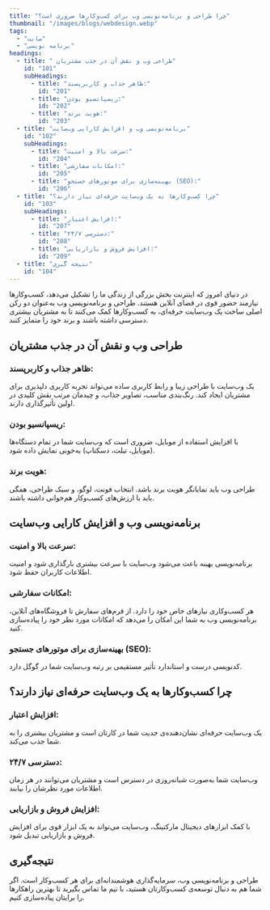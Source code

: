 ```yaml
---
title: "چرا طراحی و برنامه‌نویسی وب برای کسب‌وکارها ضروری است؟"
thumbnail: "/images/blogs/webdesign.webp"
tags:
  - "سایت"
  - "برنامه نویسی"
headings:
  - title: " طراحی وب و نقش آن در جذب مشتریان"
    id: "101"
    subHeadings:
      - title: "ظاهر جذاب و کاربرپسند:"
        id: "201"
      - title: "ریسپانسیو بودن:"
        id: "202"
      - title: "هویت برند:"
        id: "203"
  - title: "برنامه‌نویسی وب و افزایش کارایی وب‌سایت"
    id: "102"
    subHeadings:
      - title: "سرعت بالا و امنیت:"
        id: "204"
      - title: "امکانات سفارشی:"
        id: "205"
      - title: "بهینه‌سازی برای موتورهای جستجو (SEO):"
        id: "206"
  - title: "چرا کسب‌وکارها به یک وب‌سایت حرفه‌ای نیاز دارند؟"
    id: "103"
    subHeadings:
      - title: "افزایش اعتبار:"
        id: "207"
      - title: "دسترسی ۲۴/۷:"
        id: "208"
      - title: "افزایش فروش و بازاریابی:"
        id: "209"
  - title: "نتیجه گیری"
    id: "104"
---
```


<p class='text-white/80 pb-4 pt-1'>در دنیای امروز که اینترنت بخش بزرگی از زندگی ما را تشکیل می‌دهد، کسب‌وکارها نیازمند حضور قوی در فضای آنلاین هستند. طراحی و برنامه‌نویسی وب به‌عنوان دو رکن اصلی ساخت یک وب‌سایت حرفه‌ای، به کسب‌وکارها کمک می‌کنند تا به مشتریان بیشتری دسترسی داشته باشند و برند خود را متمایز کنند.

</p>

<h2 class='text-2xl font-medium py-4' id='101'>
 طراحی وب و نقش آن در جذب مشتریان
</h2>

<h3 class='text-xl font-medium' id='201'>
ظاهر جذاب و کاربرپسند:
</h3>
<p class='text-white/80 pb-4 pt-1'>
یک وب‌سایت با طراحی زیبا و رابط کاربری ساده می‌تواند تجربه کاربری دلپذیری برای مشتریان ایجاد کند. رنگ‌بندی مناسب، تصاویر جذاب، و چیدمان مرتب نقش کلیدی در اولین تأثیرگذاری دارند.
</p>
<h3 class='text-xl font-medium' id='202'>
ریسپانسیو بودن:

</h3>
<p class='text-white/80 pb-4 pt-1'>
با افزایش استفاده از موبایل، ضروری است که وب‌سایت شما در تمام دستگاه‌ها (موبایل، تبلت، دسکتاپ) به‌خوبی نمایش داده شود.

</p><h3 class='text-xl font-medium' id='203'>
هویت برند:

</h3>
<p class='text-white/80 pb-4 pt-1'>
طراحی وب باید نمایانگر هویت برند باشد. انتخاب فونت، لوگو، و سبک طراحی، همگی باید با ارزش‌های کسب‌وکار هم‌خوانی داشته باشند.

</p>

<h2 class='text-2xl font-medium py-4' id='102'>
برنامه‌نویسی وب و افزایش کارایی وب‌سایت

</h2>

<h3 class='text-xl font-medium' id='204'>
سرعت بالا و امنیت:
</h3>
<p class='text-white/80 pb-4 pt-1'>
برنامه‌نویسی بهینه باعث می‌شود وب‌سایت با سرعت بیشتری بارگذاری شود و امنیت اطلاعات کاربران حفظ شود.

</p>
<h3 class='text-xl font-medium' id='205'>
امکانات سفارشی:

</h3>
<p class='text-white/80 pb-4 pt-1'>
هر کسب‌وکاری نیازهای خاص خود را دارد. از فرم‌های سفارش تا فروشگاه‌های آنلاین، برنامه‌نویسی وب به شما این امکان را می‌دهد که امکانات مورد نظر خود را پیاده‌سازی کنید.

</p><h3 class='text-xl font-medium' id='206'>
بهینه‌سازی برای موتورهای جستجو (SEO):

</h3>
<p class='text-white/80 pb-4 pt-1'>
کدنویسی درست و استاندارد تأثیر مستقیمی بر رتبه وب‌سایت شما در گوگل دارد.

</p>

<h2 class='text-2xl font-medium py-4' id='103'>
چرا کسب‌وکارها به یک وب‌سایت حرفه‌ای نیاز دارند؟

</h2>

<h3 class='text-xl font-medium' id='207'>
افزایش اعتبار:
</h3>
<p class='text-white/80 pb-4 pt-1' >
یک وب‌سایت حرفه‌ای نشان‌دهنده‌ی جدیت شما در کارتان است و مشتریان بیشتری را به شما جذب می‌کند.

</p>
<h3 class='text-xl font-medium' id='208'>
دسترسی ۲۴/۷:

</h3>
<p class='text-white/80 pb-4 pt-1'>
وب‌سایت شما به‌صورت شبانه‌روزی در دسترس است و مشتریان می‌توانند در هر زمان اطلاعات مورد نظرشان را بیابند.

</p><h3 class='text-xl font-medium' id='209'>
افزایش فروش و بازاریابی:

</h3>
<p class='text-white/80 pb-4 pt-1'>
با کمک ابزارهای دیجیتال مارکتینگ، وب‌سایت می‌تواند به یک ابزار قوی برای افزایش فروش و بازاریابی تبدیل شود.

</p>

<h2 class='text-2xl font-medium py-4' id='104'>نتیجه‌گیری</h2>
<p class='text-white/80 pb-4 pt-1 '>طراحی و برنامه‌نویسی وب، سرمایه‌گذاری هوشمندانه‌ای برای هر کسب‌وکار است. اگر شما هم به دنبال توسعه‌ی کسب‌وکارتان هستید، با تیم ما تماس بگیرید تا بهترین راهکارها را برایتان پیاده‌سازی کنیم.
</p>
